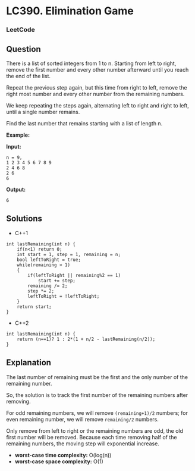 # LC390. Elimination Game

### LeetCode

## Question

There is a list of sorted integers from 1 to n. Starting from left to right, remove the first number and every other number afterward until you reach the end of the list.

Repeat the previous step again, but this time from right to left, remove the right most number and every other number from the remaining numbers.

We keep repeating the steps again, alternating left to right and right to left, until a single number remains.

Find the last number that remains starting with a list of length n.

**Example:**

**Input:**

```
n = 9,
1 2 3 4 5 6 7 8 9
2 4 6 8
2 6
6
```

**Output:**

```
6
```

## Solutions

* C++1
```
int lastRemaining(int n) {
    if(n<1) return 0;
    int start = 1, step = 1, remaining = n;
    bool leftToRight = true;
    while(remaining > 1)
    {
        if(leftToRight || remaining%2 == 1)
            start += step;
        remaining /= 2;
        step *= 2;
        leftToRight = !leftToRight;
    }
    return start;
}
```

* C++2
```
int lastRemaining(int n) {
    return (n==1)? 1 : 2*(1 + n/2 - lastRemaining(n/2));
}
```

## Explanation

The last number of remaining must be the first and the only number of the remaining number.

So, the solution is to track the first number of the remaining numbers after removing. 

For odd remaining numbers, we will remove `(remaining+1)/2` numbers; for even remaining number, we will remove `remaining/2` numbers.

Only remove from left to right or the remaining numbers are odd, the old first number will be removed. Because each time removing half of the remaining numbers, the moving step will exponential increase.

* **worst-case time complexity:** O(log(n))
* **worst-case space complexity:** O(1)
